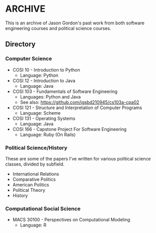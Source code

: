 # ARCHIVE

This is an archive of Jason Gordon's past work from both software engineering courses and political science courses.

## Directory
### Computer Science
- COSI 10 - Introduction to Python
  - Language: Python
- COSI 12 - Introduction to Java
  - Language: Java
- COSI 103 - Fundamentals of Software Engineering
  - Languages: Python and Java
  - See also: https://github.com/jgsbd210945/cs103a-cpa02
- COSI 121 - Structure and Interpretation of Computer Programs
  - Language: Scheme
- COSI 131 - Operating Systems
  - Language: Java
- COSI 166 - Capstone Project For Software Engineering
  - Language: Ruby (On Rails)

### Political Science/History
These are some of the papers I've written for various political science classes, divided by subfield.
- International Relations
- Comparative Politics
- American Politics
- Political Theory
- History

### Computational Social Science
- MACS 30100 - Perspectives on Computational Modeling
  - Language: R
